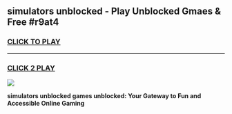 
## simulators unblocked - Play Unblocked Gmaes & Free #r9at4
<h3>
<a href="https://news.freeplayer.one?title=simulators_unblocked&ref=24F">CLICK TO PLAY</a></h3>
<hr>

<h3>
<a href="https://news.freeplayer.one?title=simulators_unblocked&ref=24F">CLICK 2 PLAY</a>
  
</h3>

<a href="https://news.freeplayer.one?title=simulators_unblocked&ref=24F/"><img src="https://clearcache.store/games.png"></a>


**simulators unblocked games unblocked: Your Gateway to Fun and Accessible Online Gaming**
